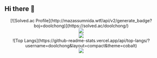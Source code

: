 ## Hi there 👋
<div align="center">
  [![Solved.ac Profile](http://mazassumnida.wtf/api/v2/generate_badge?boj=doolchong)](https://solved.ac/doolchong/)
</div>
<div align="center"> 
  <img src="https://solved.ac/doolchong/"/></a>
</div>
<div align="center"> 
  <img src="https://github-readme-stats.vercel.app/api?username=doolchong&show_icons=true&theme=cobalt"/></a>
</div>
<div align="center">
  ![Top Langs](https://github-readme-stats.vercel.app/api/top-langs/?username=doolchong&layout=compact&theme=cobalt)
</div>
<div align="center"> 
  <img src="https://github-readme-stats.vercel.app/api/top-langs/?username=doolchong&layout=compact&theme=cobalt"/></a>
</div>
<!--
**doolchong/doolchong** is a ✨ _special_ ✨ repository because its `README.md` (this file) appears on your GitHub profile.

Here are some ideas to get you started:

- 🔭 I’m currently working on ...
- 🌱 I’m currently learning ...
- 👯 I’m looking to collaborate on ...
- 🤔 I’m looking for help with ...
- 💬 Ask me about ...
- 📫 How to reach me: ...
- 😄 Pronouns: ...
- ⚡ Fun fact: ...
-->
